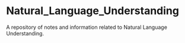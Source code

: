 # Natural_Language_Understanding
A repository of notes and information related to Natural Language Understanding.
